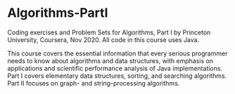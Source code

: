 # Algorithms-PartI
Coding exercises and Problem Sets for Algorithms, Part I by Princeton University, Coursera, Nov 2020. All code in this course uses Java.

This course covers the essential information that every serious programmer needs to know about algorithms and data structures, with emphasis on applications and scientific performance analysis of Java implementations. Part I covers elementary data structures, sorting, and searching algorithms. Part II focuses on graph- and string-processing algorithms.
